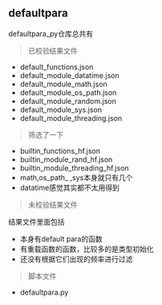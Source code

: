 ## defaultpara

defaultpara_py仓库总共有
> 已校验结果文件
- default_functions.json
- default_module_datatime.json
- default_module_math.json
- default_module_os_path.json
- default_module_random.json
- default_module_sys.json
- default_module_threading.json   

>筛选了一下
- builtin_functions_hf.json
- builtin_module_rand_hf.json
- builtin_module_threading_hf.json
- math,os_path_ ,sys本身就只有几个
- datatime感觉其实都不太用得到

> 未校验结果文件

结果文件里面包括
- 本身有default para的函数
- 有重载函数的函数，比较多的是类型初始化
- 还没有根据它们出现的频率进行过滤  


> 脚本文件
- defaultpara.py
